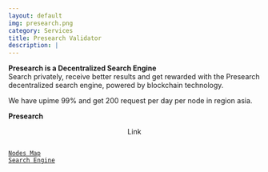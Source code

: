 ```yaml
---
layout: default
img: presearch.png
category: Services
title: Presearch Validator
description: |
---
```

<b>Presearch is a Decentralized Search Engine  </b> <br>
Search privately, receive better results and get rewarded with the Presearch decentralized search engine, powered by blockchain technology.

We have upime 99% and get 200 request per day per node in region asia.

<b> Presearch </b>
<p align="center">Link</p>
<pre>
<code align="center">
<a href="https://mainnet-launch.presearch.com/" target="_blank">Nodes Map</a>
<a href="https://presearch.com/signup?rid=2075368" target="_blank">Search Engine</a>
</code>
</pre>
